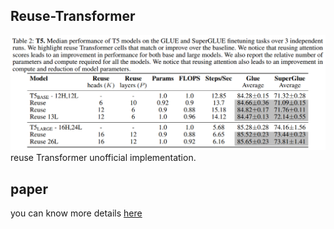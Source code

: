 ## Reuse-Transformer
![permformance](https://github.com/294coder/Reuse-Transformer/blob/main/pics/performance.png)
reuse Transformer unofficial implementation.


## paper
you can know more details [here](https://arxiv.org/abs/2110.06821)
